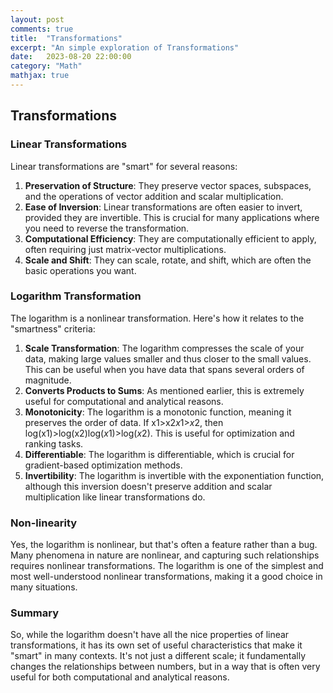```yaml
---
layout: post
comments: true
title:  "Transformations"
excerpt: "An simple exploration of Transformations"
date:   2023-08-20 22:00:00
category: "Math"
mathjax: true
---
```


## Transformations

### **Linear Transformations**

Linear transformations are "smart" for several reasons:

1. **Preservation of Structure**: They preserve vector spaces, subspaces, and the operations of vector addition and scalar multiplication.
2. **Ease of Inversion**: Linear transformations are often easier to invert, provided they are invertible. This is crucial for many applications where you need to reverse the transformation.
3. **Computational Efficiency**: They are computationally efficient to apply, often requiring just matrix-vector multiplications.
4. **Scale and Shift**: They can scale, rotate, and shift, which are often the basic operations you want.

### **Logarithm Transformation**

The logarithm is a nonlinear transformation. Here's how it relates to the "smartness" criteria:

1. **Scale Transformation**: The logarithm compresses the scale of your data, making large values smaller and thus closer to the small values. This can be useful when you have data that spans several orders of magnitude.
2. **Converts Products to Sums**: As mentioned earlier, this is extremely useful for computational and analytical reasons.
3. **Monotonicity**: The logarithm is a monotonic function, meaning it preserves the order of data. If x1>x2*x*1>*x*2, then log⁡(x1)>log⁡(x2)log(*x*1)>log(*x*2). This is useful for optimization and ranking tasks.
4. **Differentiable**: The logarithm is differentiable, which is crucial for gradient-based optimization methods.
5. **Invertibility**: The logarithm is invertible with the exponentiation function, although this inversion doesn't preserve addition and scalar multiplication like linear transformations do.

### **Non-linearity**

Yes, the logarithm is nonlinear, but that's often a feature rather than a bug. Many phenomena in nature are nonlinear, and capturing such relationships requires nonlinear transformations. The logarithm is one of the simplest and most well-understood nonlinear transformations, making it a good choice in many situations.

### **Summary**

So, while the logarithm doesn't have all the nice properties of linear transformations, it has its own set of useful characteristics that make it "smart" in many contexts. It's not just a different scale; it fundamentally changes the relationships between numbers, but in a way that is often very useful for both computational and analytical reasons.